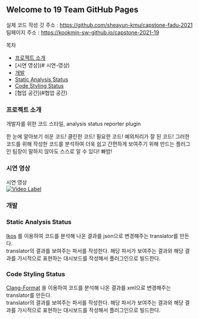 ## Welcome to 19 Team GitHub Pages
실제 코드 작성 깃 주소 : https://github.com/sheayun-kmu/capstone-fadu-2021 </br>
팀페이지 주소 : https://kookmin-sw-github.io/capstone-2021-19 </br>

목차 
- [프로젝트 소개](#프로젝트-소개)
- [시연 영상](# 시연-영상)
- [개발](#개발)
 - [Static Analysis Status](#Static-Analysis-Status)
 - [Code Styling Status](#Code-Styling-Status)
- [협업 공간](#협업 공간)

### 프로젝트 소개
개발자를 위한 코드 스타일, analysis status reporter plugin

한 눈에 알아보기 쉬운 코드! 클린한 코드!
필요한 코드! 예외처리가 잘 된 코드!
그러한 코드를 위해 작성한 코드를 분석하여 더욱 쉽고 간편하게 보여주기 위해 만드는 플러그인
팀장이 말하지 않아도 스스로 알 수 있다! 빠밤!
### 시연 영상
시연 영상 <br>
  [![Video Label](https://img.youtube.com/vi/LJM9ZKbF-mg/0.jpg)](https://youtu.be/LJM9ZKbF-mg) </br>
  
### 개발
### Static Analysis Status  

[Ikos](https://github.com/NASA-SW-VnV/ikos) 를 이용하여 코드를 분석해 나온 결과를 json으로 변경해주는 translator를 만든다.  
translator의 결과를 보여주는 파서를 작성한다. 해당 파서가 보여주는 결과와 해당 결과를 가시적으로 표현하는 대시보드를 작성해서 플러그인으로 빌드한다.  

### Code Styling Status  

[Clang-Format](https://clang.llvm.org/docs/ClangFormat.html) 을 이용하여 코드를 분석해 나온 결과를 xml으로 변경해주는 translator를 만든다.  
translator의 결과를 보여주는 파서를 작성한다. 해당 파서가 보여주는 결과와 해당 결과를 가시적으로 표현하는 대시보드를 작성해서 플러그인으로 빌드한다.  

